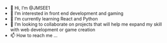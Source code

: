 - 👋 Hi, I’m @JMSEE1
- 👀 I’m interested in front end development and gaming
- 🌱 I’m currently learning React and Python
- 💞️ I’m looking to collaborate on projects that will help me expand my skill with web development or game creation
- 📫 How to reach me ...

<!---
JMSEE1/JMSEE1 is a ✨ special ✨ repository because its `README.md` (this file) appears on your GitHub profile.
You can click the Preview link to take a look at your changes.
--->
